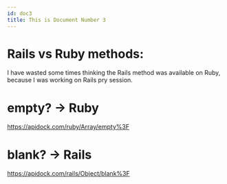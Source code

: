 ```yaml
---
id: doc3
title: This is Document Number 3
---
```


# Rails vs Ruby methods:

I have wasted some times thinking the Rails method was available on Ruby, because I was working on Rails pry session.

# empty? -> Ruby
https://apidock.com/ruby/Array/empty%3F

# blank? -> Rails
https://apidock.com/rails/Object/blank%3F

